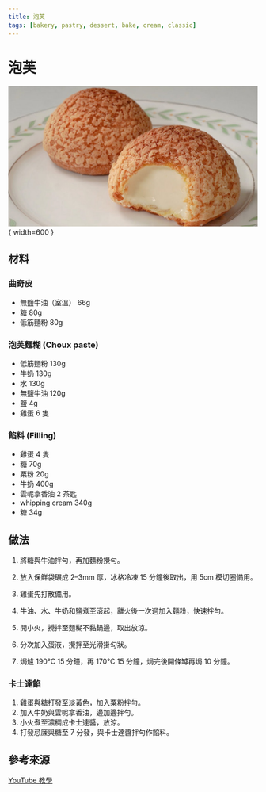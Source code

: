 ```yaml
---
title: 泡芙
tags: [bakery, pastry, dessert, bake, cream, classic]
---
```


# 泡芙

![泡芙](../images/cream-puffs.jpg){ width=600 }

## 材料

### 曲奇皮
- 無鹽牛油（室溫） 66g  
- 糖 80g  
- 低筋麵粉 80g  

### 泡芙麵糊 (Choux paste)
- 低筋麵粉 130g  
- 牛奶 130g  
- 水 130g  
- 無鹽牛油 120g  
- 鹽 4g  
- 雞蛋 6 隻  

### 餡料 (Filling)
- 雞蛋 4 隻  
- 糖 70g  
- 粟粉 20g  
- 牛奶 400g  
- 雲呢拿香油 2 茶匙  
- whipping cream 340g  
- 糖 34g  

## 做法

1. 將糖與牛油拌勻，再加麵粉攪勻。  
2. 放入保鮮袋碾成 2–3mm 厚，冰格冷凍 15 分鐘後取出，用 5cm 模切圈備用。  

3. 雞蛋先打散備用。  
4. 牛油、水、牛奶和鹽煮至滾起，離火後一次過加入麵粉，快速拌勻。  
5. 開小火，攪拌至麵糊不黏鍋邊，取出放涼。  
6. 分次加入蛋液，攪拌至光滑掛勾狀。  

7. 焗爐 190℃ 15 分鐘，再 170℃ 15 分鐘，焗完後開條罅再焗 10 分鐘。  

### 卡士達餡
1. 雞蛋與糖打發至淡黃色，加入粟粉拌勻。  
2. 加入牛奶與雲呢拿香油，邊加邊拌勻。  
3. 小火煮至濃稠成卡士達醬，放涼。  
4. 打發忌廉與糖至 7 分發，與卡士達醬拌勻作餡料。  

## 參考來源
[YouTube 教學](https://youtu.be/3xtSr5iIuTo?si=zQ-MYI-Ew0y6GBMn)
